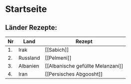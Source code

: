 # Startseite
## Länder Rezepte:
|	Nr	|	Land			|	Rezept								| 
|  ---	|	---------------	|	---------------------------			| 
|	1.	|	Irak			|	[[Sabich]]							|
|	2.	|	Russland		|	[[Pelmeni]]							|
|	3.	|	Albanien		|	[[Albanische gefüllte Melanzani]] 	|
|	4.	|	Iran			|	[[Persisches Abgoosht]]				|

